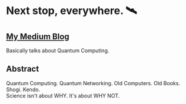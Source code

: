 # Next stop, everywhere. 🛰
  
## [My Medium Blog](http://visbyrain.medium.com/)
Basically talks about Quantum Computing.

## Abstract
Quantum Computing. Quantum Networking. Old Computers. Old Books. Shogi. Kendo.  
Science isn't about WHY. It's about WHY NOT.
